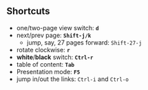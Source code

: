 ## Shortcuts
- one/two-page view switch: **`d`**
- next/prev page: **`Shift-j/k`**
    - jump, say, 27 pages forward: `Shift-27-j`
- rotate clockwise: **`r`**
- **white**/**black** switch: **`Ctrl-r`**
- table of content: **`Tab`**
- Presentation mode: **`F5`**
- jump in/out the links: `Ctrl-i` and `Ctrl-o`


